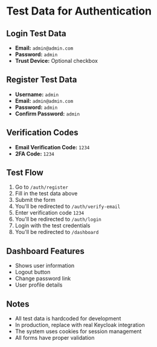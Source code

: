 # Test Data for Authentication

## Login Test Data
- **Email:** `admin@admin.com`
- **Password:** `admin`
- **Trust Device:** Optional checkbox

## Register Test Data
- **Username:** `admin`
- **Email:** `admin@admin.com`
- **Password:** `admin`
- **Confirm Password:** `admin`

## Verification Codes
- **Email Verification Code:** `1234`
- **2FA Code:** `1234`

## Test Flow
1. Go to `/auth/register`
2. Fill in the test data above
3. Submit the form
4. You'll be redirected to `/auth/verify-email`
5. Enter verification code `1234`
6. You'll be redirected to `/auth/login`
7. Login with the test credentials
8. You'll be redirected to `/dashboard`

## Dashboard Features
- Shows user information
- Logout button
- Change password link
- User profile details

## Notes
- All test data is hardcoded for development
- In production, replace with real Keycloak integration
- The system uses cookies for session management
- All forms have proper validation




